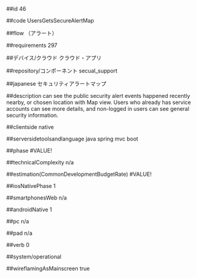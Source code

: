 ##id
46

##code
UsersGetsSecureAlertMap

##flow
（アラート）

##requirements
297

##デバイス/クラウド
クラウド・アプリ

##repository/コンポーネント
secual_support

##japanese
セキュリティアラートマップ

##description
can see the public security alert events happened recently nearby, or chosen location with Map view. Users who already has service accounts can see more details, and non-logged in users can see general security information.

##clientside
native

##serversidetoolsandlanguage
java spring mvc boot

##phase
#VALUE!

##technicalComplexity
n/a

##estimation(CommonDevelopmentBudgetRate)
#VALUE!

##iosNativePhase
1

##smartphonesWeb
n/a

##androidNative
1

##pc
n/a

##pad
n/a

##verb
0

##system/operational


##wireflamingAsMainscreen
true
